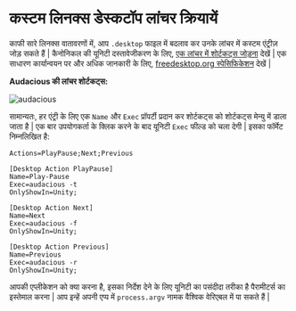 # कस्टम लिनक्स डेस्कटॉप लांचर क्रियायें

काफी सारे लिनक्स वातावरणों में, आप `.desktop` फाइल में बदलाव कर उनके लांचर में कस्टम एंट्रीज़ जोड़ सकते हैं | कैनोनिकल की यूनिटी दस्तावेजीकरण के लिए, [एक लांचर में शोर्टकट्स जोड़ना](https://help.ubuntu.com/community/UnityLaunchersAndDesktopFiles#Adding_shortcuts_to_a_launcher) देखें | एक साधारण कार्यान्वयन पर और अधिक जानकारी के लिए, [freedesktop.org स्पेसिफिकेशन](https://specifications.freedesktop.org/desktop-entry-spec/1.1/ar01s11.html) देखें |

**Audacious की लांचर शोर्टकट्स:**

![audacious](https://help.ubuntu.com/community/UnityLaunchersAndDesktopFiles?action=AttachFile&do=get&target=shortcuts.png)

सामान्यतः, हर एंट्री के लिए एक `Name` और `Exec` प्रॉपर्टी प्रदान कर शोर्टकट्स को शोर्टकट्स मेन्यु में डाला जाता है | एक बार उपयोगकर्ता के क्लिक करने के बाद यूनिटी `Exec` फील्ड को चला देगी | इसका फॉर्मेट निम्नलिखित है:

```text
Actions=PlayPause;Next;Previous

[Desktop Action PlayPause]
Name=Play-Pause
Exec=audacious -t
OnlyShowIn=Unity;

[Desktop Action Next]
Name=Next
Exec=audacious -f
OnlyShowIn=Unity;

[Desktop Action Previous]
Name=Previous
Exec=audacious -r
OnlyShowIn=Unity;
```

आपकी एप्लीकेशन को क्या करना है, इसका निर्देश देने के लिए यूनिटी का पसंदीदा तरीका है पैरामीटर्स का इस्तेमाल करना | आप इन्हें अपनी एप्प में `process.argv` नामक वैश्विक वेरिएबल में पा सकते हैं |